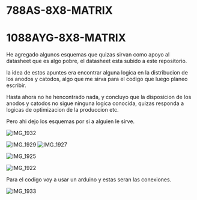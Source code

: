 # 788AS-8X8-MATRIX
# 1088AYG-8X8-MATRIX

He agregado algunos esquemas que quizas sirvan como apoyo al datasheet que es algo pobre, el datasheet esta subido a este repositorio.

la idea de estos apuntes era encontrar alguna logica en la distribucion de los anodos y catodos, algo que me sirva para el codigo que luego planeo escribir.

Hasta ahora no he hencontrado nada, y concluyo que la disposicion de los anodos y catodos no sigue ninguna logica conocida, quizas responda a logicas de optimizacion de la produccion etc.

Pero ahi dejo los esquemas por si a alguien le sirve.




![IMG_1932](https://github.com/user-attachments/assets/2c2eb533-6106-46a0-9da4-189418794db1)



![IMG_1929](https://github.com/user-attachments/assets/14edbb28-af9e-4c1c-9e07-b851ed84fc75)
![IMG_1927](https://github.com/user-attachments/assets/66c7df4f-283e-4ef9-845f-27478717f4f7)



![IMG_1925](https://github.com/user-attachments/assets/6f7ac949-69b1-486b-a8b2-d912c8d10eaa)


![IMG_1922](https://github.com/user-attachments/assets/7a923664-6ba0-4a7a-b62c-a89c89c2459c)



Para el codigo voy a usar un arduino y estas seran las conexiones.

![IMG_1933](https://github.com/user-attachments/assets/e881a45f-3b54-4103-a140-954f4d9d49c4)

